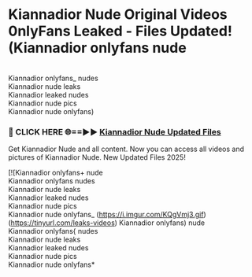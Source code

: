 # Kiannadior Nude Original Videos 0nlyFans Leaked - Files Updated! (Kiannadior onlyfans nude<br>
<br>
Kiannadior onlyfans_ nudes<br>
Kiannadior nude leaks<br>
Kiannadior leaked nudes<br>
Kiannadior nude pics<br>
Kiannadior nude onlyfans)

<h3>🔴 CLICK HERE 🌐==►► <a href="https://tinyurl.com/leaks-videos" rel="nofollow">Kiannadior Nude Updated Files</a></h3>

Get Kiannadior Nude and all content. Now you can access all videos and pictures of Kiannadior Nude. New Updated Files 2025!

[![Kiannadior onlyfans+ nude<br>
Kiannadior onlyfans nudes<br>
Kiannadior nude leaks<br>
Kiannadior leaked nudes<br>
Kiannadior nude pics<br>
Kiannadior nude onlyfans_
(https://i.imgur.com/KQgVmj3.gif)(https://tinyurl.com/leaks-videos)
Kiannadior onlyfans) nude<br>
Kiannadior onlyfans{ nudes<br>
Kiannadior nude leaks<br>
Kiannadior leaked nudes<br>
Kiannadior nude pics<br>
Kiannadior nude onlyfans*